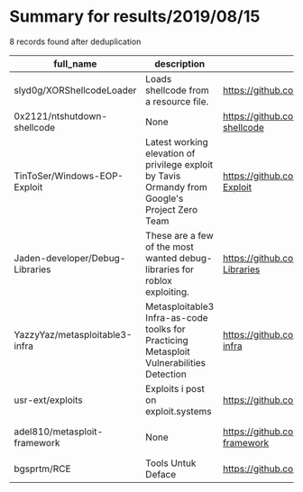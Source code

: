 
# Summary for results/2019/08/15
    
8 records found after deduplication

| full_name | description | html_url | matched_list | matched_count | pushed_at | size | stargazers_count | language | forks_count | vul_ids |
|---------------------------------|------------------------------------------------------------------------------------------------|----------------------------------------------------|----------------------------------|-----------------|---------------------------|--------|--------------------|------------|---------------|-----------|
| slyd0g/XORShellcodeLoader | Loads shellcode from a resource file. | https://github.com/slyd0g/XORShellcodeLoader | ['shellcode'] | 1 | 2019-08-15 16:09:34+00:00 | 1432 | 19 | C++ | 5 | [] |
| 0x2121/ntshutdown-shellcode | None | https://github.com/0x2121/ntshutdown-shellcode | ['shellcode'] | 1 | 2019-08-15 01:14:21+00:00 | 1 | 0 | Assembly | 0 | [] |
| TinToSer/Windows-EOP-Exploit | Latest working elevation of privilege exploit by Tavis Ormandy from Google's Project Zero Team | https://github.com/TinToSer/Windows-EOP-Exploit | ['exploit'] | 1 | 2019-08-15 08:59:21+00:00 | 6346 | 5 | | 2 | [] |
| Jaden-developer/Debug-Libraries | These are a few of the most wanted debug-libraries for roblox exploiting. | https://github.com/Jaden-developer/Debug-Libraries | ['exploit'] | 1 | 2019-08-15 12:22:32+00:00 | 9 | 0 | C | 0 | [] |
| YazzyYaz/metasploitable3-infra | Metasploitable3 Infra-as-code toolks for Practicing Metasploit Vulnerabilities Detection | https://github.com/YazzyYaz/metasploitable3-infra | ['metasploit module OR payload'] | 1 | 2019-08-15 21:00:40+00:00 | 4 | 0 | Ruby | 0 | [] |
| usr-ext/exploits | Exploits i post on exploit.systems | https://github.com/usr-ext/exploits | ['exploit'] | 1 | 2019-08-15 19:08:46+00:00 | 0 | 0 | | 0 | [] |
| adel810/metasploit-framework | None | https://github.com/adel810/metasploit-framework | ['metasploit module OR payload'] | 1 | 2019-08-15 19:20:09+00:00 | 0 | 0 | | 0 | [] |
| bgsprtm/RCE | Tools Untuk Deface | https://github.com/bgsprtm/RCE | ['rce'] | 1 | 2019-08-15 03:11:22+00:00 | 1 | 0 | nan | 0 | [] |
